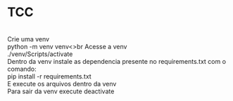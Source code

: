 # TCC
<br>
Crie uma venv<br>
    python -m venv venv<>br
Acesse a venv<br>
    ./venv/Scripts/activate<br>
Dentro da venv instale as dependencia presente no requirements.txt com o comando:<br>
    pip install -r requirements.txt<br>
E execute os arquivos dentro da venv<br>
Para sair da venv execute deactivate<br>
